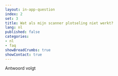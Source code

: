 ```yaml
---
layout: in-app-question
index: 2
set: 3
title: Wat als mijn scanner plotseling niet werkt?
lang: nl
published: false
categories:
- nl
- faq
showBreadCrumbs: true
showContact: true
---
```

Antwoord volgt
